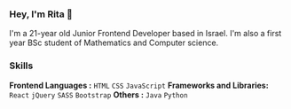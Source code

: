 ### Hey, I'm Rita 👋

I'm a 21-year old Junior Frontend Developer based in Israel. I'm also a first year BSc student of Mathematics and Computer science.

### Skills
**Frontend Languages :** `HTML` `CSS` `JavaScript`
**Frameworks and Libraries:** `React` `jQuery` `SASS` `Bootstrap`
**Others :** `Java` `Python` 
